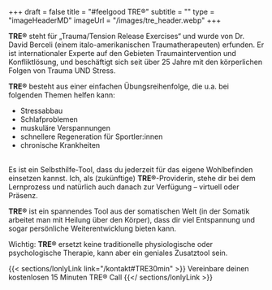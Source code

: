 +++
draft = false
title = "#feelgood TRE®"
subtitle = ""
type = "imageHeaderMD"
imageUrl = "/images/tre_header.webp"
+++

**TRE®** steht für „Trauma/Tension Release Exercises“ und wurde von Dr. David Berceli (einem italo-amerikanischen Traumatherapeuten) erfunden. Er ist internationaler Experte auf den Gebieten Traumaintervention und Konfliktlösung, und beschäftigt sich seit über 25 Jahre mit den körperlichen Folgen von Trauma UND Stress.

**TRE®** besteht aus einer einfachen Übungsreihenfolge, die u.a. bei folgenden Themen helfen kann:
* Stressabbau
* Schlafproblemen
* muskuläre Verspannungen
* schnellere Regeneration für Sportler:innen
* chronische Krankheiten

\
Es ist ein Selbsthilfe-Tool, dass du jederzeit für das eigene Wohlbefinden einsetzen kannst. Ich, als (zukünftige) **TRE®**-Providerin, stehe dir bei dem Lernprozess und natürlich auch danach zur Verfügung – virtuell oder Präsenz.

**TRE®** ist ein spannendes Tool aus der somatischen Welt (in der Somatik arbeitet man mit Heilung über den Körper), dass dir viel Entspannung und sogar persönliche Weiterentwicklung bieten kann. 

Wichtig: **TRE®** ersetzt keine traditionelle physiologische oder psychologische Therapie, kann aber ein geniales Zusatztool sein.

{{< sections/lonlyLink link="/kontakt#TRE30min" >}}
Vereinbare deinen kostenlosen 15 Minuten TRE® Call
{{</ sections/lonlyLink >}}